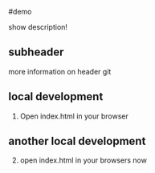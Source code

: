 #demo

show description!

## subheader

more information on header git

## local development

1. Open index.html in your browser

## another local development

2. open index.html in your browsers now